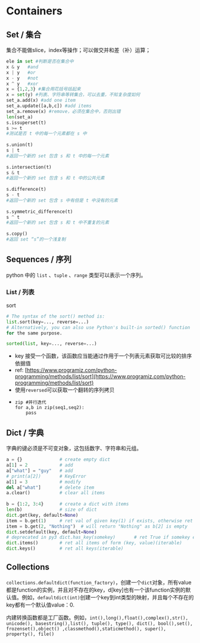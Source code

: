 # Containers

## Set / 集合

集合不能做slice，index等操作；可以做交并和差（补）运算；

```python
ele in set #判断是否在集合中
x & y   #and
x | y   #or
x - y   #not
x ^ y   #xor
x = {1,2,3} #集合用花括号括起来
x = set(y) #列表、字符串等转集合，可以去重，不知复杂度如何
set_a.add(x) #add one item
set_a.update([a,b,c]) #add items
set_a.remove(x) #remove，必须在集合中，否则出错
len(set_a)
s.issuperset(t)
s >= t
#测试是否 t 中的每一个元素都在 s 中
​
s.union(t)
s | t
#返回一个新的 set 包含 s 和 t 中的每一个元素
​
s.intersection(t)
s & t
#返回一个新的 set 包含 s 和 t 中的公共元素
​
s.difference(t)
s - t
#返回一个新的 set 包含 s 中有但是 t 中没有的元素
​
s.symmetric_difference(t)
s ^ t
#返回一个新的 set 包含 s 和 t 中不重复的元素
​
s.copy()
#返回 set “s”的一个浅复制
```

## Sequences / 序列

python 中的 `list` 、`tuple` 、`range` 类型可以表示一个序列。

### List / 列表

sort

```python
# The syntax of the sort() method is:
list.sort(key=..., reverse=...)
# Alternatively, you can also use Python's built-in sorted() function
for the same purpose.

sorted(list, key=..., reverse=...)
```

* key 接受一个函数，该函数应当能通过作用于一个列表元素获取可比较的排序依据值
* ref: [https://www.programiz.com/python-programming/methods/list/sort](https://www.programiz.com/python-programming/methods/list/sort)
* 使用`reversed`可以获取一个翻转的序列拷贝
* ```text
  zip #并行迭代
  for a,b in zip(seq1,seq2):
      pass
  ```

## **Dict / 字典**

字典的键必须是不可变对象，这包括数字、字符串和元组。

```python
a = {}              # create empty dict
a[1] = 2            # add
a["what"] = "guy"   # add
# print(a[2])       # KeyError
a[1] = 3            # modify
del a["what"]       # delete item
a.clear()           # clear all items
​
b = {1:2, 3:4}      # create a dict with items
len(b)              # size of dict
dict.get(key, default=None)
item = b.get(1)     # ret val of given key(1) if exists, otherwise ret None
item = b.get(2, "Nothing")  # will return "Nothing" as b[2] is empty
dict.setdefault(key, default=None)
# deprecated in py3 dict.has_key(somekey)       # ret True if somekey exists as a key
dict.items()        # ret all items of form (key, value)(iterable)
dict.keys()         # ret all keys(iterable)
```

## Collections

`collections.defaultdict(function_factory)`，创建一个`dict`对象，所有value都是function的实例，并且对不存在的key，d\[key\]也有一个该function实例的默认值。例如，`defaultdict(int)`创建一个key到int类型的映射，并且每个不存在的key都有一个默认值value：0.

内建转换函数都是工厂函数。例如，`int(),long(),float(),complex(),str(), unicode(), basestring(),list(), tuple(), type(), dict(), bool(),set(), frozenset(),object() ,classmethod(),staticmethod(), super(), property(), file()`

